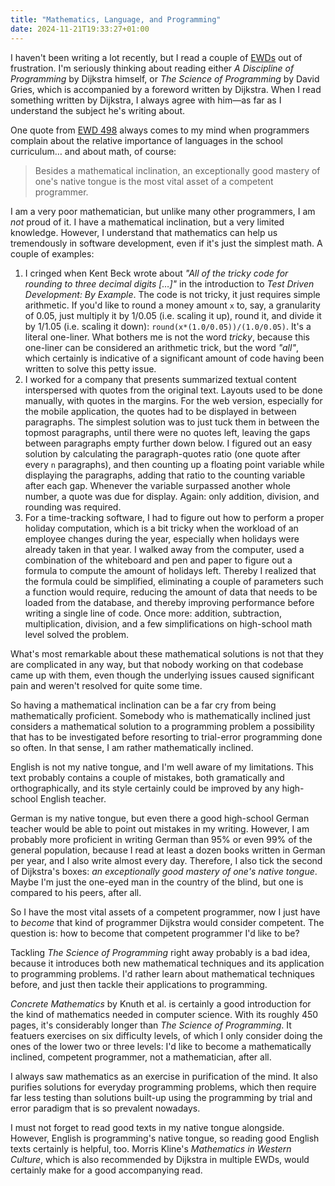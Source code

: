 ```yaml
---
title: "Mathematics, Language, and Programming"
date: 2024-11-21T19:33:27+01:00
---
```


I haven't been writing a lot recently, but I read a couple of
[EWDs](https://www.cs.utexas.edu/~EWD/) out of frustration. I'm seriously
thinking about reading either _A Discipline of Programming_ by Dijkstra himself,
or _The Science of Programming_ by David Gries, which is accompanied by a
foreword written by Dijkstra. When I read something written by Dijkstra, I
always agree with him—as far as I understand the subject he's writing about.

One quote from [EWD
498](https://www.cs.utexas.edu/~EWD/transcriptions/EWD04xx/EWD498.html) always
comes to my mind when programmers complain about the relative importance of
languages in the school curriculum… and about math, of course:

> Besides a mathematical inclination, an exceptionally good mastery of one's
> native tongue is the most vital asset of a competent programmer.

I am a very poor mathematician, but unlike many other programmers, I am _not_
proud of it. I have a mathematical inclination, but a very limited knowledge.
However, I understand that mathematics can help us tremendously in software
development, even if it's just the simplest math. A couple of examples:

1. I cringed when Kent Beck wrote about _"All of the tricky code for rounding to
   three decimal digits […]"_ in the introduction to _Test Driven Development:
   By Example_. The code is not tricky, it just requires simple arithmetic. If
   you'd like to round a money amount `x` to, say, a granularity of 0.05, just
   multiply it by 1/0.05 (i.e. scaling it up), round it, and divide it by 1/1.05
   (i.e. scaling it down): `round(x*(1.0/0.05))/(1.0/0.05)`.  It's a literal
   one-liner. What bothers me is not the word _tricky_, because this one-liner
   can be considered an arithmetic trick, but the word _"all"_, which certainly
   is indicative of a significant amount of code having been written to solve
   this petty issue.
2. I worked for a company that presents summarized textual content interspersed
   with quotes from the original text. Layouts used to be done manually, with
   quotes in the margins. For the web version, especially for the mobile
   application, the quotes had to be displayed in between paragraphs. The
   simplest solution was to just tuck them in between the topmost paragraphs,
   until there were no quotes left, leaving the gaps between paragraphs empty
   further down below. I figured out an easy solution by calculating the
   paragraph-quotes ratio (one quote after every `n` paragraphs), and then
   counting up a floating point variable while displaying the paragraphs, adding
   that ratio to the counting variable after each gap. Whenever the variable
   surpassed another whole number, a quote was due for display. Again: only
   addition, division, and rounding was required.
3. For a time-tracking software, I had to figure out how to perform a proper
   holiday computation, which is a bit tricky when the workload of an employee
   changes during the year, especially when holidays were already taken in that
   year. I walked away from the computer, used a combination of the whiteboard
   and pen and paper to figure out a formula to compute the amount of holidays
   left. Thereby I realized that the formula could be simplified, eliminating a
   couple of parameters such a function would require, reducing the amount of
   data that needs to be loaded from the database, and thereby improving
   performance before writing a single line of code. Once more: addition,
   subtraction, multiplication, division, and a few simplifications on
   high-school math level solved the problem.

What's most remarkable about these mathematical solutions is not that they are
complicated in any way, but that nobody working on that codebase came up with
them, even though the underlying issues caused significant pain and weren't
resolved for quite some time.

So having a mathematical inclination can be a far cry from being mathematically
proficient. Somebody who is mathematically inclined just considers a
mathematical solution to a programming problem a possibility that has to be
investigated before resorting to trial-error programming done so often. In that
sense, I am rather mathematically inclined.

English is not my native tongue, and I'm well aware of my limitations. This text
probably contains a couple of mistakes, both gramatically and orthographically,
and its style certainly could be improved by any high-school English teacher.

German is my native tongue, but even there a good high-school German teacher
would be able to point out mistakes in my writing. However, I am probably more
proficient in writing German than 95% or even 99% of the general population,
because I read at least a dozen books written in German per year, and I also
write almost every day. Therefore, I also tick the second of Dijkstra's boxes:
_an exceptionally good mastery of one's native tongue_. Maybe I'm just the
one-eyed man in the country of the blind, but one is compared to his peers,
after all.

So I have the most vital assets of a competent programmer, now I just have to
_become_ that kind of programmer Dijkstra would consider competent. The question
is: how to become that competent programmer I'd like to be?

Tackling _The Science of Programming_ right away probably is a bad idea, because
it introduces both new mathematical techniques and its application to
programming problems. I'd rather learn about mathematical techniques before, and
just then tackle their applications to programming.

_Concrete Mathematics_ by Knuth et al. is certainly a good introduction for the
kind of mathematics needed in computer science. With its roughly 450 pages, it's
considerably longer than _The Science of Programming_. It featuers exercises on
six difficulty levels, of which I only consider doing the ones of the lower two
or three levels: I'd like to become a mathematically inclined, competent
programmer, not a mathematician, after all.

I always saw mathematics as an exercise in purification of the mind. It also
purifies solutions for everyday programming problems, which then require far
less testing than solutions built-up using the programming by trial and error
paradigm that is so prevalent nowadays.

I must not forget to read good texts in my native tongue alongside. However,
English is programming's native tongue, so reading good English texts certainly
is helpful, too. Morris Kline's _Mathematics in Western Culture_, which is also
recommended by Dijkstra in multiple EWDs, would certainly make for a good
accompanying read.
